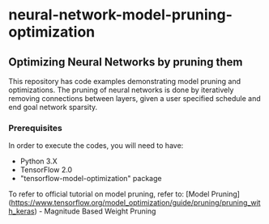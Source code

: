 # neural-network-model-pruning-optimization

## Optimizing Neural Networks by pruning them

This repository has code examples demonstrating model pruning and optimizations.
The pruning of neural networks is done by iteratively removing connections between layers, given a user specified schedule and end goal network sparsity.


### Prerequisites
In order to execute the codes, you will need to have:
* Python 3.X
* TensorFlow 2.0
* "tensorflow-model-optimization" package


To refer to official tutorial on model pruning, refer to:
[Model Pruning] (https://www.tensorflow.org/model_optimization/guide/pruning/pruning_with_keras) - Magnitude Based Weight Pruning
